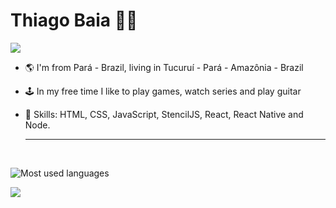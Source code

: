 # Thiago Baia :man_technologist:

![](https://komarev.com/ghpvc/?username=your-github-thiagobaia&color=green)

 - 🌎 I'm from Pará - Brazil, living in Tucuruí - Pará - Amazônia - Brazil
- 🕹 In my free time I like to play games, watch series and play guitar
- 📌 Skills: HTML, CSS, JavaScript, StencilJS, React, React Native and Node.
 
  ----
  
  <div style="display: inline_block"><br>


<p height="180em">
<img src="https://github-readme-stats.vercel.app/api/top-langs/?username=thiagobaia&layout=compact&hide=makefile&bg_color=091f40&text_color=f6f6f6&title_color=c5203e&icon_color=c5203e" alt="Most used languages" />
</p>

 <p align="left">
    <a href="https://www.linkedin.com/in/thiagobaia1/">
        <img src="https://img.shields.io/badge/%20-thiagobaia-black?color=14171A&labelColor=0e76a8&logo=linkedin&logoColor=ffffff" />
    </a>

</p>











  



